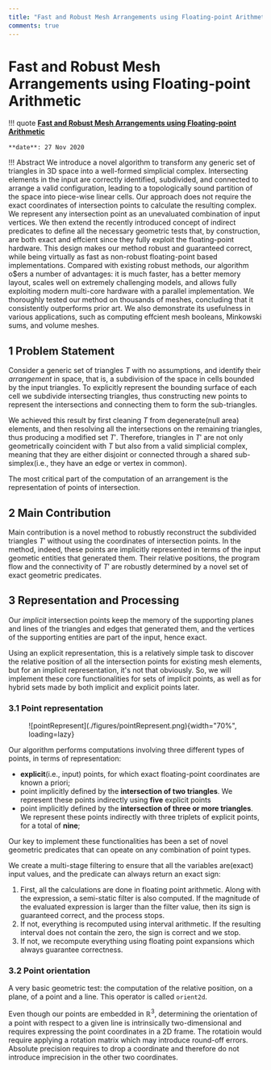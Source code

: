 ```yaml
---
title: "Fast and Robust Mesh Arrangements using Floating-point Arithmetic"
comments: true
---
```


# Fast and Robust Mesh Arrangements using Floating-point Arithmetic

!!! quote
    **[Fast and Robust Mesh Arrangements using Floating-point Arithmetic](https://dl.acm.org/doi/abs/10.1145/3414685.3417818)**

    **date**: 27 Nov 2020

!!! Abstract
    We introduce a novel algorithm to transform any generic set of triangles in 3D space into a well-formed simplicial complex. Intersecting elements in the input are correctly identified, subdivided, and connected to arrange a valid configuration, leading to a topologically sound partition of the space into piece-wise linear cells. Our approach does not require the exact coordinates of intersection points to calculate the resulting complex. We represent any intersection point as an unevaluated combination of input vertices. We then extend the recently introduced concept of indirect predicates to define all the necessary geometric tests that, by construction, are both exact and effcient since they fully exploit the floating-point hardware. This design makes our method robust and guaranteed correct, while being virtually as fast as non-robust floating-point based implementations. Compared with existing robust methods, our algorithm o$ers a number of advantages: it is much faster, has a better memory layout, scales well on extremely challenging models, and allows fully exploiting modern multi-core hardware with a parallel implementation. We thoroughly tested our method on thousands of meshes, concluding that it consistently outperforms prior art. We also demonstrate its usefulness in various applications, such as computing effcient mesh booleans, Minkowski sums, and volume meshes.

## 1 Problem Statement
Consider a generic set of triangles $T$ with no assumptions, and identify their *arrangement* in space, that is, a subdivision of the space in cells bounded by the input triangles. To explicitly represent the bounding surface of each cell we subdivide intersecting triangles, thus constructing new points to represent the intersections and connecting them to form the sub-triangles.

We achieved this result by first cleaning $T$ from degenerate(null area) elements, and then resolving all the intersections on the remaining triangles, thus producing a modified set $T'$. Therefore, triangles in $T'$ are not only geometrically coincident with $T$ but also from a valid simplicial complex, meaning that they are either disjoint or connected through a shared sub-simplex(i.e., they have an edge or vertex in common).

The most critical part of the computation of an arrangement is the representation of points of intersection.

## 2 Main Contribution

Main contribution is a novel method to robustly reconstruct the subdivided triangles $T'$ without using the coordinates of intersection points. In the method, indeed, these points are implicitly represented in terms of the input geometic entities that generated them. Their relative positions, the program flow and the connectivity of $T'$ are robustly determined by a novel set of exact geometric predicates.

## 3 Representation and Processing

Our *implicit* intersection points keep the memory of the supporting planes and lines of the triangles and edges that generated them, and the vertices of the supporting entities are part of the input, hence exact.

Using an explicit representation, this is a relatively simple task to discover the relative position of all the intersection points for existing mesh elements, but for an implicit representation, it's not that obviously. So, we will implement these core functionalities for sets of implicit points, as well as for hybrid sets made by both implicit and explicit points later.

### 3.1 Point representation

<figure markdown="span">
    ![pointRepresent](./figures/pointRepresent.png){width="70%", loading=lazy}
</figure>

Our algorithm performs computations involving three different types of points, in terms of representation:

- **explicit**(i.e., input) points, for which exact floating-point coordinates are known a priori;
- point implicitly defined by the **intersection of two triangles**. We represent these points indirectly using **five** explicit points
- point implicitly defined by the **intersection of three or more triangles**. We represent these points indirectly with three triplets of explicit points, for a total of **nine**;

Our key to implement these functionalities has been a set of novel geometric predicates that can opeate on any combination of point types.

We create a multi-stage filtering to ensure that all the variables are(exact) input values, and the predicate can always return an exact sign:

1. First, all the calculations are done in floating  point arithmetic. Along with the expression, a semi-static filter is also computed. If the magnitude of the evaluated expression is larger than the filter value, then its sign is guaranteed correct, and the process stops.
2. If not, everything is recomputed using interval arithmetic. If the resulting interval does not contain the zero, the sign is correct and we stop.
3. If not, we recompute everything using floating point expansions which always guarantee correctness.

### 3.2 Point orientation

A very basic geometric test: the computation of the relative position, on a plane, of a point and a line. This operator is called ```orient2d```.

Even though our points are embedded in $\mathbb{R}^3$, determining the orientation of a point with respect to a given line is intrinsically two-dimensional and requires expressing the point coordinates in a 2D frame. The rotatioin would require applying a rotation matrix which may introduce round-off errors. Absolute precision requires to drop a coordinate and therefore do not introduce imprecision in the other two coordinates.

